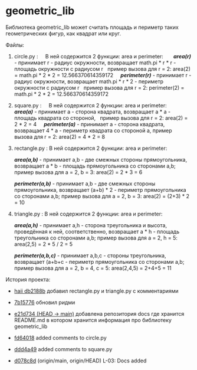 # geometric_lib

Библиотека geometric_lib может считать площадь и периметр таких геометрических фигур, как квадрат или круг.

Файлы:

1. circle.py :
    В ней содержится 2 функции: area и perimeter:
	    
	  ***area(r)*** - принимает r - радиус окружности, возвращает math.pi * r * r - площадь окружности с радиусом r
	  пример вызова для r = 2: area(2) = math.pi * 2 * 2 = 12.566370614359172
	  
	  ***perimeter(r)*** - принимает r - радиус окружности, возвращает math.pi * r * 2 - периметр окружности с радиусом r
	  пример вызова для r = 2: perimeter(2) = math.pi * 2 * 2 = 12.566370614359172

2. square.py :
    В ней содержится 2 функции: area и perimeter:
	  
	  ***area(a)*** - принимает a - сторона квадрата, возвращает a * a - площадь квадрата со стороной, 
	  пример вызова для r = 2: area(2) = 2 * 2 = 4
	  
	  ***perimeter(a)*** - принимает a - сторона квадрата, возвращает 4 * a - периметр квадрата со стороной a, пример вызова для r = 2: area(2) = 4 * 2 = 8

3. rectangle.py :
     В ней содержится 2 функции: area и perimeter:
      
      ***area(a,b)*** - принимает a,b - две смежных стороны прямоугольника, возвращает a * b - площадь прямоугольника со сторонами a,b; пример вызова для a = 2, b = 3: area(2) = 2 * 3 = 6
      
      ***perimeter(a,b)*** - принимает a,b - две смежных стороны прямоугольника, возвращает (a+b) * 2 - периметр прямоугольника со сторонами a,b; пример вызова для a = 2, b = 3: area(2) = (2+3) * 2 = 10

4. triangle.py :
    В ней содержится 2 функции: area и perimeter:
    
     ***area(a,h)*** - принимает a,h - сторона треугольника и высота, проведённая к ней, соответственно, возвращает a * h - площадь треугольника со сторонами a,b; пример вызова для a = 2, h = 5: area(2,5) = 2 * 5 / 2 = 5
     
     ***perimeter(a,b,c)*** - принимает a,b,c - стороны треугольника, возвращает (a+b+c - периметр прямоугольника со сторонами a,b; пример вызова для a = 2, b = 4, c = 5: area(2,4,5) = 2+4+5 = 11

История проекта: 
* [haii db2188b](https://github.com/KulEDmitr/geometric_lib/commit/db2188b0ccb9a4914cf73cbc1353510edc76eec0) добавил rectangle.py и triangle.py с комментариями

* [7b15776](https://github.com/KulEDmitr/geometric_lib/commit/7b15776363df66bad1511934e75b171e2f696e53) обновил ридми
  
* [e21d734 (HEAD -> main)](https://github.com/KulEDmitr/geometric_lib/commit/e21d734808b09b4c4bf1c2297ddcde207de753cf)  добавлена репозитория docs где хранится README.md в котором хранится информация про библиотеку geometric_lib
  
* [fd64018](https://github.com/KulEDmitr/geometric_lib/commit/fd64018f08392dece6bdeee78f4ac2acbeda3646) added comments to circle.py

* [ddd4a49](https://github.com/KulEDmitr/geometric_lib/commit/ddd4a492b6b6d01c8f571d5afd0de9cbf8b65c4c) added comments to square.py

* [d078c8d](https://github.com/KulEDmitr/geometric_lib/commit/e21d734808b09b4c4bf1c2297ddcde207de753cf) (origin/main, origin/HEAD) L-03: Docs added